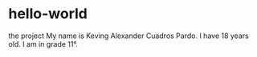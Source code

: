 # hello-world
the project
My name is Keving Alexander Cuadros Pardo. I have 18 years old. I am in grade 11°.
